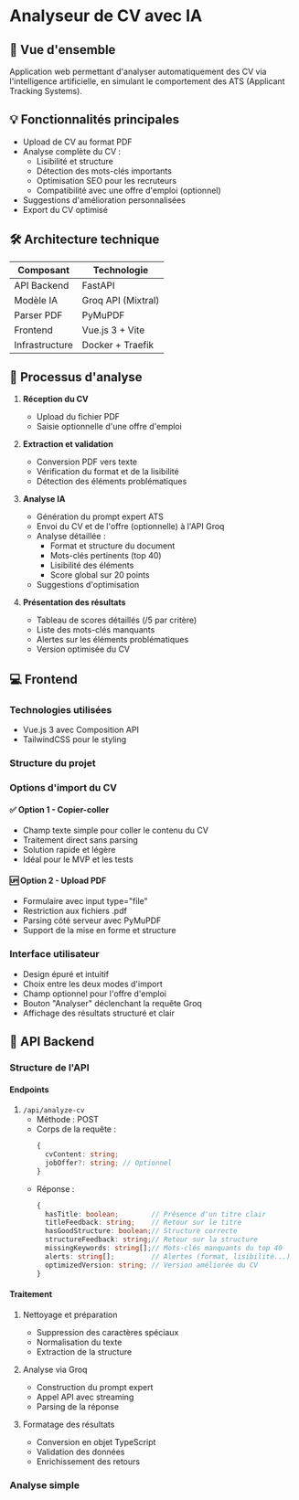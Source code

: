 # Analyseur de CV avec IA
## 🎯 Vue d'ensemble

Application web permettant d'analyser automatiquement des CV via l'intelligence artificielle, en simulant le comportement des ATS (Applicant Tracking Systems).

## 💡 Fonctionnalités principales

- Upload de CV au format PDF
- Analyse complète du CV :
  - Lisibilité et structure 
  - Détection des mots-clés importants
  - Optimisation SEO pour les recruteurs
  - Compatibilité avec une offre d'emploi (optionnel)
- Suggestions d'amélioration personnalisées
- Export du CV optimisé

## 🛠 Architecture technique

| Composant | Technologie |
|-----------|-------------|
| API Backend | FastAPI |
| Modèle IA | Groq API (Mixtral) |
| Parser PDF | PyMuPDF |
| Frontend | Vue.js 3 + Vite |
| Infrastructure | Docker + Traefik |

## 🔄 Processus d'analyse

1. **Réception du CV**
   - Upload du fichier PDF
   - Saisie optionnelle d'une offre d'emploi

2. **Extraction et validation**
   - Conversion PDF vers texte
   - Vérification du format et de la lisibilité
   - Détection des éléments problématiques

3. **Analyse IA**
   - Génération du prompt expert ATS
   - Envoi du CV et de l'offre (optionnelle) à l'API Groq
   - Analyse détaillée :
     - Format et structure du document
     - Mots-clés pertinents (top 40)
     - Lisibilité des éléments
     - Score global sur 20 points
   - Suggestions d'optimisation

4. **Présentation des résultats**
   - Tableau de scores détaillés (/5 par critère)
   - Liste des mots-clés manquants
   - Alertes sur les éléments problématiques
   - Version optimisée du CV

## 💻 Frontend

### Technologies utilisées
- Vue.js 3 avec Composition API
- TailwindCSS pour le styling

### Structure du projet

### Options d'import du CV

#### ✅ Option 1 - Copier-coller
- Champ texte simple pour coller le contenu du CV
- Traitement direct sans parsing
- Solution rapide et légère
- Idéal pour le MVP et les tests

#### 🆙 Option 2 - Upload PDF
- Formulaire avec input type="file"
- Restriction aux fichiers .pdf
- Parsing côté serveur avec PyMuPDF
- Support de la mise en forme et structure

### Interface utilisateur
- Design épuré et intuitif
- Choix entre les deux modes d'import
- Champ optionnel pour l'offre d'emploi
- Bouton "Analyser" déclenchant la requête Groq
- Affichage des résultats structuré et clair

## 📡 API Backend
### Structure de l'API

#### Endpoints

1. `/api/analyze-cv`
   - Méthode : POST
   - Corps de la requête :
     ```typescript
     {
       cvContent: string;
       jobOffer?: string; // Optionnel
     }
     ```
   - Réponse :
     ```typescript
     {
       hasTitle: boolean;        // Présence d'un titre clair
       titleFeedback: string;    // Retour sur le titre
       hasGoodStructure: boolean;// Structure correcte
       structureFeedback: string;// Retour sur la structure
       missingKeywords: string[];// Mots-clés manquants du top 40
       alerts: string[];         // Alertes (format, lisibilité...)
       optimizedVersion: string; // Version améliorée du CV
     }
     ```

#### Traitement

1. Nettoyage et préparation
   - Suppression des caractères spéciaux
   - Normalisation du texte
   - Extraction de la structure

2. Analyse via Groq
   - Construction du prompt expert
   - Appel API avec streaming
   - Parsing de la réponse

3. Formatage des résultats
   - Conversion en objet TypeScript
   - Validation des données
   - Enrichissement des retours


### Analyse simple